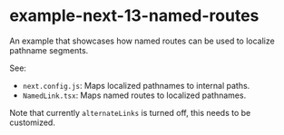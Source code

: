 # example-next-13-named-routes

An example that showcases how named routes can be used to localize pathname segments.

See:
 - `next.config.js`: Maps localized pathnames to internal paths.
 - `NamedLink.tsx`: Maps named routes to localized pathnames.

Note that currently `alternateLinks` is turned off, this needs to be customized.
